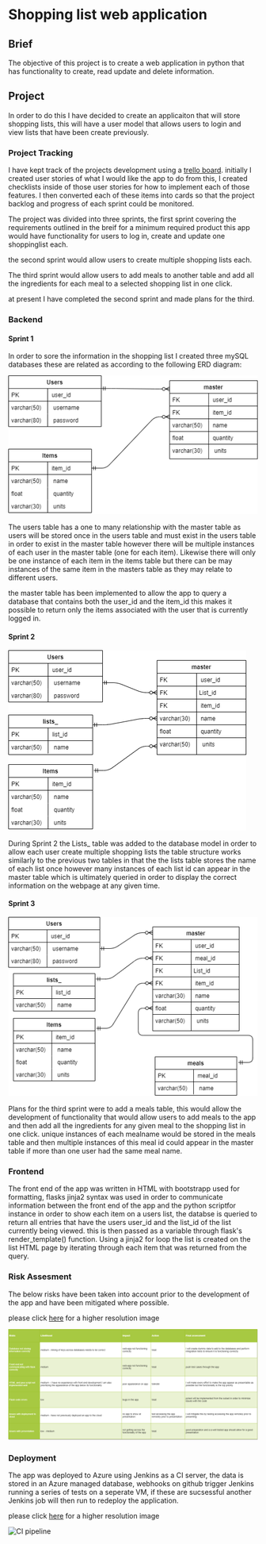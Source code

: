 # Shopping list web application

## Brief
The objective of this project is to create a web application in python that has functionality to create, read update and delete information.

## Project
In order to do this I have decided to create an applicaiton that will store shopping lists, this will have a user model that allows users to login and view lists that have been create previously.

### Project Tracking
I have kept track of the projects development using a [trello board](https://trello.com/b/ZqFX1q9P/shopping-list).
initially I created user stories of what I would like the app to do from this, I created checklists inside of those user stories for how to implement each of those features. I then converted each of these items into cards so that the project backlog and progress of each sprint could be monitored.

The project was divided into three sprints, the first sprint covering the requirements outlined in the breif for a minimum required product this app would have functionality for users to log in, create and update one shoppinglist each.

the second sprint would allow users to create multiple shopping lists each.

The third sprint would allow users to add meals to another table and add all the ingredients for each meal to a selected shopping list in one click.

at present I have completed the second sprint and made plans for the third.


### Backend

#### Sprint 1
In order to sore the information in the shopping list I created three mySQL databases these are related as according to the following ERD diagram:

![ERD](images/ERD_diagram.draw.io.png)

The users table has a one to many relationship with the master table as users will be stored once in the users table and must exist in the users table in order to exist in the master table however there will be multiple instances of each user in the master table (one for each item). Likewise there will only be one instance of each item in the items table but there can be may instances of the same item in the masters table as they may relate to different users.

the master table has been implemented to allow the app to query a database that contains both the user_id and the item_id this makes it possible to return only the items associated with the user that is currently logged in.

#### Sprint 2
![ERD](images/Sprint2_ERD.png)

During Sprint 2 the Lists_ table was added to the database model in order to allow each user create multiple shopping lists the table structure works similarly to the previous two tables in that the the lists table stores the name of each list once however many instances of each list id can appear in the master table which is ultimately queried in order to display the correct information on the webpage at any given time.

#### Sprint 3
![ERD](images/Sprint3_ERD.png)

Plans for the third sprint were to add a meals table, this would allow the development of functionality that would allow users to add meals to the app and then add all the ingredients for any given meal to the shopping list in one click. unique instances of each mealname would be stored in the meals table and then multiple instances of this meal id could appear in the master table if more than one user had the same meal name.

### Frontend

The front end of the app was written in HTML with bootstrapp used for formatting, flasks jinja2 syntax was used in order to communicate information between the front end of the app and the python scriptfor instance in order to show each item on a users list, the databse is queried to return all entries that have the users user_id and the list_id of the list currently being viewed. this is then passed as a variable through flask's render_template() function. Using a jinja2 for loop the list is created on the list HTML page by iterating through each item that was returned from the query.



### Risk Assesment 

The below risks have been taken into account prior to the development of the app and have been mitigated where possible.

please click [here](https://github.com/MattCrutchley/shoppinglist/tree/master/images/Risk_assesment.png) for a higher resolution image

![Risk assesment](images/Risk_assesment.png)

### Deployment
The app was deployed to Azure using Jenkins as a CI server, the data is stored in an Azure managed database, webhooks on github trigger Jenkins running a series of tests on a seperate VM, if these are sucsessful another Jenkins job will then run to redeploy the application.

please click [here](https://github.com/MattCrutchley/shoppinglist/blob/mulitilist/images/CI_pipline.jpg) for a higher resolution image

![CI pipeline](https://github.com/MattCrutchley/shoppinglist/blob/mulitilist/images/CI_pipline.jpg)

